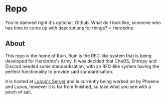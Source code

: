 Repo
====

You're damned right it's optional, Github. What do I look like, someone who has time to come up with descriptions for things?
~ Herobrine.

## About
This repo is the home of Ruin. Ruin is the RFC-like system that is being developed for Herobrine's Army. It was decided that
ChaOS, Entropy and Discord needed some standardisation, with an RFC-like system having the perfect functionality to provide said
standardisation.

It is hosted at [Lupus's Server][0xha-data] and is currently being worked on by Phoenix and Lupus, however it is far from finished,
so take what you see with a pinch of salt.

[0xha-data]: http://0xha-data.com